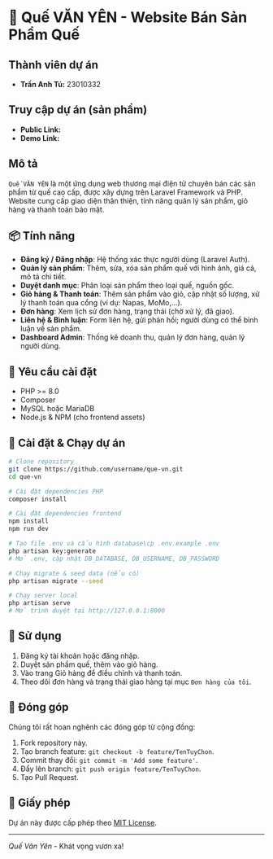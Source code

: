 # 🍂 Quế VĂN YÊN - Website Bán Sản Phẩm Quế

## Thành viên dự án
- **Trần Anh Tú:** 23010332

## Truy cập dự án (sản phẩm)
- **Public Link:**
- **Demo Link:**

## Mô tả
`Quế VĂN YÊN` là một ứng dụng web thương mại điện tử chuyên bán các sản phẩm từ quế cao cấp, được xây dựng trên Laravel Framework và PHP. Website cung cấp giao diện thân thiện, tính năng quản lý sản phẩm, giỏ hàng và thanh toán bảo mật.

## 📦 Tính năng
- **Đăng ký / Đăng nhập**: Hệ thống xác thực người dùng (Laravel Auth).
- **Quản lý sản phẩm**: Thêm, sửa, xóa sản phẩm quế với hình ảnh, giá cả, mô tả chi tiết.
- **Duyệt danh mục**: Phân loại sản phẩm theo loại quế, nguồn gốc.
- **Giỏ hàng & Thanh toán**: Thêm sản phẩm vào giỏ, cập nhật số lượng, xử lý thanh toán qua cổng (ví dụ: Napas, MoMo,...).
- **Đơn hàng**: Xem lịch sử đơn hàng, trạng thái (chờ xử lý, đã giao).
- **Liên hệ & Bình luận**: Form liên hệ, gửi phản hồi; người dùng có thể bình luận về sản phẩm.
- **Dashboard Admin**: Thống kê doanh thu, quản lý đơn hàng, quản lý người dùng.

## 🚀 Yêu cầu cài đặt
- PHP >= 8.0
- Composer
- MySQL hoặc MariaDB
- Node.js & NPM (cho frontend assets)

## 🔧 Cài đặt & Chạy dự án
```bash
# Clone repository
git clone https://github.com/username/que-vn.git
cd que-vn

# Cài đặt dependencies PHP
composer install

# Cài đặt dependencies frontend
npm install
npm run dev

# Tạo file .env và cấu hình database\cp .env.example .env
php artisan key:generate
# Mở .env, cập nhật DB_DATABASE, DB_USERNAME, DB_PASSWORD

# Chạy migrate & seed data (nếu có)
php artisan migrate --seed

# Chạy server local
php artisan serve
# Mở trình duyệt tại http://127.0.0.1:8000
```

## 🔑 Sử dụng
1. Đăng ký tài khoản hoặc đăng nhập.
2. Duyệt sản phẩm quế, thêm vào giỏ hàng.
3. Vào trang Giỏ hàng để điều chỉnh và thanh toán.
4. Theo dõi đơn hàng và trạng thái giao hàng tại mục `Đơn hàng của tôi`.

## 🤝 Đóng góp
Chúng tôi rất hoan nghênh các đóng góp từ cộng đồng:
1. Fork repository này.
2. Tạo branch feature: `git checkout -b feature/TenTuyChon`.
3. Commit thay đổi: `git commit -m 'Add some feature'`.
4. Đẩy lên branch: `git push origin feature/TenTuyChon`.
5. Tạo Pull Request.

## 📄 Giấy phép
Dự án này được cấp phép theo [MIT License](LICENSE).

---
*Quế Văn Yên* - Khát vọng vươn xa!

